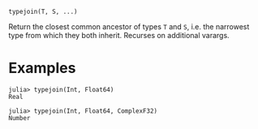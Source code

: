 ```
typejoin(T, S, ...)
```

Return the closest common ancestor of types `T` and `S`, i.e. the narrowest type from which they both inherit. Recurses on additional varargs.

# Examples

```jldoctest
julia> typejoin(Int, Float64)
Real

julia> typejoin(Int, Float64, ComplexF32)
Number
```
